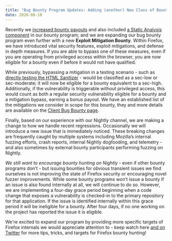 ```yaml
---
title: "Bug Bounty Program Updates: Adding (another) New Class of Bounties"
date: 2020-08-18
---
```


Recently we [increased bounty payouts](https://blog.mozilla.org/attack-and-defense/2020/04/23/bug-bounty-2019-and-future/) and also included [a Static Analysis component](https://blog.mozilla.org/attack-and-defense/2019/11/14/adding-codeql-and-clang-to-our-bug-bounty-program/) in our bounty program; and we are expanding our bug bounty program even further with a new **Exploit Mitigation Bounty**. Within Firefox, we have introduced vital security features, exploit mitigations, and defense in depth measures. If you are able to bypass one of these measures, even if you are operating from privileged access within the browser, you are now eligible for a bounty even if before it would not have qualified.

While previously, bypassing a mitigation in a testing scenario - such as [directly testing the HTML Sanitizer](https://blog.mozilla.org/attack-and-defense/2019/12/02/help-test-firefoxs-built-in-html-sanitizer-to-protect-against-uxss-bugs/) - would be classified as a sec-low or sec-moderate; it will now be eligible for a bounty equivalent to a sec-high. Additionally, if the vulnerability is triggerable without privileged access, this would count as both a regular security vulnerability eligible for a bounty and a mitigation bypass, earning a bonus payout. We have an established list of the mitigations we consider in scope for this bounty, they and more details are available on the [Client Bug Bounty page](https://www.mozilla.org/en-US/security/client-bug-bounty/).

Finally, based on our experience with our Nightly channel, we are making a change to how we handle recent regressions. Occasionally we will introduce a new issue that is immediately noticed. These breaking changes are frequently caught by multiple systems including Mozilla’s internal fuzzing efforts, crash reports, internal Nightly dogfooding, and telemetry - and also sometimes by external bounty participants performing fuzzing on Nightly.

_We still want to encourage bounty hunting on Nightly_ - even if other bounty programs don’t - but issuing bounties for obvious transient issues we find ourselves is not improving the state of Firefox security or encouraging novel fuzzer improvements. While some bounty programs won’t issue a bounty if an issue is also found internally at all, we will continue to do so. However, we are implementing a four-day grace period beginning when a code change that exposes a vulnerability is checked-in to the primary repository for that application. If the issue is identified internally within this grace period it will be ineligible for a bounty. After four days, if no one working on the project has reported the issue it is eligible.

We're excited to expand our program by providing more specific targets of Firefox internals we would appreciate attention to - keep watch here [and on Twitter](https://twitter.com/attackndefense) for more tips, tricks, and targets for Firefox bounty hunting!
